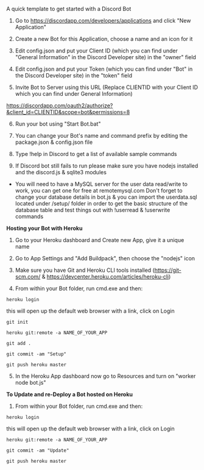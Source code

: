 
A quick template to get started with a Discord Bot

1. Go to https://discordapp.com/developers/applications and click "New Application"

2. Create a new Bot for this Application, choose a name and an icon for it

3. Edit config.json and put your Client ID (which you can find under "General Information" in the Discord Developer site) in the "owner" field

4. Edit config.json and put your Token (which you can find under "Bot" in the Discord Developer site) in the "token" field

5. Invite Bot to Server using this URL (Replace CLIENTID with your Client ID which you can find under General Information)

https://discordapp.com/oauth2/authorize?&client_id=CLIENTID&scope=bot&permissions=8

6. Run your bot using "Start Bot.bat"

7. You can change your Bot's name and command prefix by editing the package.json & config.json file

8. Type !help in Discord to get a list of available sample commands

9. If Discord bot still fails to run please make sure you have nodejs installed and the discord.js & sqlite3 modules

* You will need to have a MySQL server for the user data read/write to work, you can get one for free at remotemysql.com
  Don't forget to change your database details in bot.js & you can import the userdata.sql located under /setup/ folder
  in order to get the basic structure of the database table and test things out with !userread & !userwrite commands


**Hosting your Bot with Heroku**

1. Go to your Heroku dashboard and Create new App, give it a unique name

2. Go to App Settings and "Add Buildpack", then choose the "nodejs" icon

3. Make sure you have Git and Heroku CLI tools installed (https://git-scm.com/ & https://devcenter.heroku.com/articles/heroku-cli)

4. From within your Bot folder, run cmd.exe and then:

`heroku login`

this will open up the default web browser with a link, click on Login

`git init`

`heroku git:remote -a NAME_OF_YOUR_APP`

`git add .`

`git commit -am "Setup"`

`git push heroku master`

5. In the Heroku App dashboard now go to Resources and turn on "worker node bot.js"


**To Update and re-Deploy a Bot hosted on Heroku**

1. From within your Bot folder, run cmd.exe and then:

`heroku login`

this will open up the default web browser with a link, click on Login

`heroku git:remote -a NAME_OF_YOUR_APP`

`git commit -am "Update"`

`git push heroku master`
